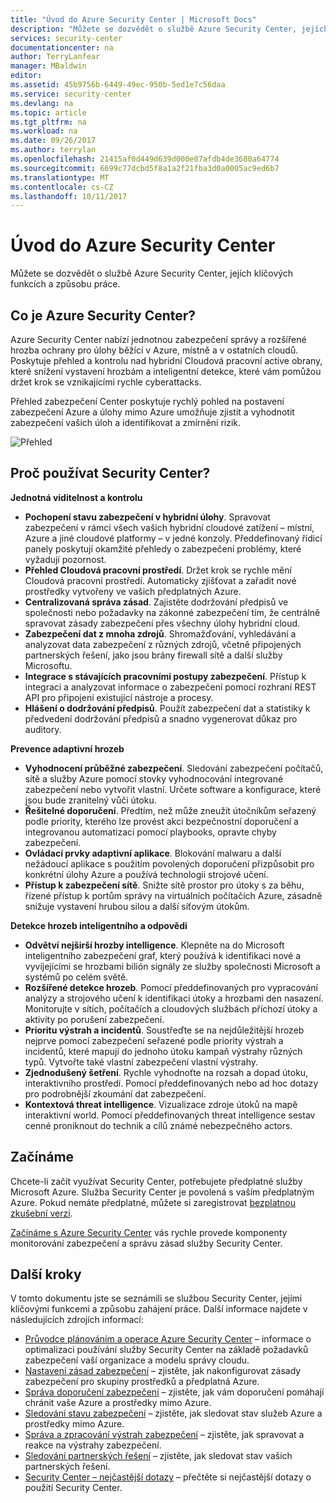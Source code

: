 ```yaml
---
title: "Úvod do Azure Security Center | Microsoft Docs"
description: "Můžete se dozvědět o službě Azure Security Center, jejích klíčových funkcích a způsobu práce."
services: security-center
documentationcenter: na
author: TerryLanfear
manager: MBaldwin
editor: 
ms.assetid: 45b9756b-6449-49ec-950b-5ed1e7c56daa
ms.service: security-center
ms.devlang: na
ms.topic: article
ms.tgt_pltfrm: na
ms.workload: na
ms.date: 09/26/2017
ms.author: terrylan
ms.openlocfilehash: 21415af0d449d639d000e07afdb4de3680a64774
ms.sourcegitcommit: 6699c77dcbd5f8a1a2f21fba3d0a0005ac9ed6b7
ms.translationtype: MT
ms.contentlocale: cs-CZ
ms.lasthandoff: 10/11/2017
---
```

# <a name="introduction-to-azure-security-center"></a>Úvod do Azure Security Center
Můžete se dozvědět o službě Azure Security Center, jejích klíčových funkcích a způsobu práce.

## <a name="what-is-azure-security-center"></a>Co je Azure Security Center?
Azure Security Center nabízí jednotnou zabezpečení správy a rozšířené hrozba ochrany pro úlohy běžící v Azure, místně a v ostatních cloudů.  Poskytuje přehled a kontrolu nad hybridní Cloudová pracovní active obrany, které snížení vystavení hrozbám a inteligentní detekce, které vám pomůžou držet krok se vznikajícími rychle cyberattacks.

Přehled zabezpečení Center poskytuje rychlý pohled na postavení zabezpečení Azure a úlohy mimo Azure umožňuje zjistit a vyhodnotit zabezpečení vašich úloh a identifikovat a zmírnění rizik.

![Přehled](./media/security-center-intro/security-center-intro-fig1.png)

## <a name="why-use-security-center"></a>Proč používat Security Center?

**Jednotná viditelnost a kontrolu**

- **Pochopení stavu zabezpečení v hybridní úlohy**. Spravovat zabezpečení v rámci všech vašich hybridní cloudové zatížení – místní, Azure a jiné cloudové platformy – v jedné konzoly. Předdefinovaný řídicí panely poskytují okamžité přehledy o zabezpečení problémy, které vyžadují pozornost.
- **Přehled Cloudová pracovní prostředí**. Držet krok se rychle mění Cloudová pracovní prostředí. Automaticky zjišťovat a zařadit nové prostředky vytvořeny ve vašich předplatných Azure.
- **Centralizovaná správa zásad**. Zajistěte dodržování předpisů ve společnosti nebo požadavky na zákonné zabezpečení tím, že centrálně spravovat zásady zabezpečení přes všechny úlohy hybridní cloud.
- **Zabezpečení dat z mnoha zdrojů**. Shromažďování, vyhledávání a analyzovat data zabezpečení z různých zdrojů, včetně připojených partnerských řešení, jako jsou brány firewall sítě a další služby Microsoftu. 
- **Integrace s stávajících pracovními postupy zabezpečení**. Přístup k integraci a analyzovat informace o zabezpečení pomocí rozhraní REST API pro připojení existující nástroje a procesy.
- **Hlášení o dodržování předpisů**. Použít zabezpečení dat a statistiky k předvedení dodržování předpisů a snadno vygenerovat důkaz pro auditory.

**Prevence adaptivní hrozeb**

- **Vyhodnocení průběžné zabezpečení**. Sledování zabezpečení počítačů, sítě a služby Azure pomocí stovky vyhodnocování integrované zabezpečení nebo vytvořit vlastní. Určete software a konfigurace, které jsou bude zranitelný vůči útoku.
- **Řešitelné doporučení**. Předtím, než může zneužít útočníkům seřazený podle priority, kterého lze provést akci bezpečnostní doporučení a integrovanou automatizaci pomocí playbooks, opravte chyby zabezpečení.
- **Ovládací prvky adaptivní aplikace**. Blokování malwaru a další nežádoucí aplikace s použitím povolených doporučení přizpůsobit pro konkrétní úlohy Azure a používá technologii strojové učení. 
- **Přístup k zabezpečení sítě**. Snižte sítě prostor pro útoky s za běhu, řízené přístup k portům správy na virtuálních počítačích Azure, zásadně snižuje vystavení hrubou silou a další síťovým útokům.

**Detekce hrozeb inteligentního a odpovědi**

- **Odvětví nejširší hrozby intelligence**. Klepněte na do Microsoft inteligentního zabezpečení graf, který používá k identifikaci nové a vyvíjejícími se hrozbami bilión signály ze služby společnosti Microsoft a systémů po celém světě.
- **Rozšířené detekce hrozeb**. Pomocí předdefinovaných pro vypracování analýzy a strojového učení k identifikaci útoky a hrozbami den nasazení. Monitorujte v sítích, počítačích a cloudových službách příchozí útoky a aktivity po porušení zabezpečení.
- **Prioritu výstrah a incidentů**. Soustřeďte se na nejdůležitější hrozeb nejprve pomocí zabezpečení seřazené podle priority výstrah a incidentů, které mapují do jednoho útoku kampaň výstrahy různých typů. Vytvořte také vlastní zabezpečení vlastní výstrahy.
- **Zjednodušený šetření**. Rychle vyhodnoťte na rozsah a dopad útoku, interaktivního prostředí. Pomocí předdefinovaných nebo ad hoc dotazy pro podrobnější zkoumání dat zabezpečení. 
- **Kontextová threat intelligence**. Vizualizace zdroje útoků na mapě interaktivní world. Pomocí předdefinovaných threat intelligence sestav cenné proniknout do technik a cílů známé nebezpečného actors.

## <a name="get-started"></a>Začínáme
Chcete-li začít využívat Security Center, potřebujete předplatné služby Microsoft Azure. Služba Security Center je povolená s vaším předplatným Azure. Pokud nemáte předplatné, můžete si zaregistrovat [bezplatnou zkušební verzi](https://azure.microsoft.com/pricing/free-trial/). 

[Začínáme s Azure Security Center](https://docs.microsoft.com/azure/security-center/security-center-get-started) vás rychle provede komponenty monitorování zabezpečení a správu zásad služby Security Center. 


## <a name="next-steps"></a>Další kroky
V tomto dokumentu jste se seznámili se službou Security Center, jejími klíčovými funkcemi a způsobu zahájení práce. Další informace najdete v následujících zdrojích informací:

* [Průvodce plánováním a operace Azure Security Center](security-center-planning-and-operations-guide.md) – informace o optimalizaci používání služby Security Center na základě požadavků zabezpečení vaší organizace a modelu správy cloudu.
* [Nastavení zásad zabezpečení](https://docs.microsoft.com/azure/security-center/security-center-policies) – zjistěte, jak nakonfigurovat zásady zabezpečení pro skupiny prostředků a předplatná Azure.
* [Správa doporučení zabezpečení](https://docs.microsoft.com/azure/security-center/security-center-recommendations) – zjistěte, jak vám doporučení pomáhají chránit vaše Azure a prostředky mimo Azure.
* [Sledování stavu zabezpečení](https://docs.microsoft.com/azure/security-center/security-center-monitoring) – zjistěte, jak sledovat stav služeb Azure a prostředky mimo Azure.
* [Správa a zpracování výstrah zabezpečení](https://docs.microsoft.com/azure/security-center/security-center-managing-and-responding-alerts) – zjistěte, jak spravovat a reakce na výstrahy zabezpečení.
* [Sledování partnerských řešení](https://docs.microsoft.com/azure/security-center/security-center-partner-solutions) – zjistěte, jak sledovat stav vašich partnerských řešení.
* [Security Center – nejčastější dotazy](https://docs.microsoft.com/azure/security-center/security-center-faq) – přečtěte si nejčastější dotazy o použití Security Center.



